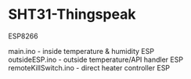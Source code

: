 # SHT31-Thingspeak
ESP8266

main.ino - inside temperature & humidity ESP           
outsideESP.ino - outside temperature/API handler ESP         
remoteKillSwitch.ino - direct heater controller ESP
